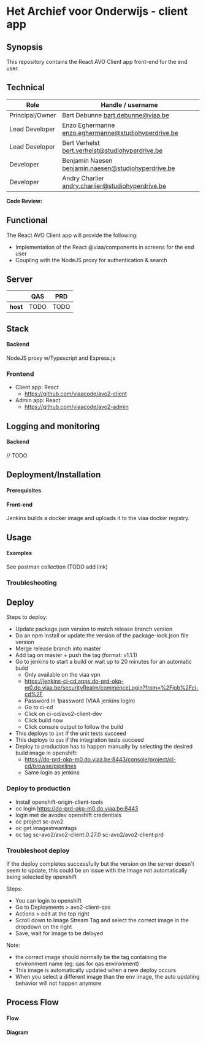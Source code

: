 # Het Archief voor Onderwijs - client app

## Synopsis

This repository contains the React AVO Client app front-end for the end user.

## Technical

|Role              | Handle / username|
| -------------    |--------------|
|Principal/Owner   | Bart Debunne <bart.debunne@viaa.be>  |
|Lead Developer    | Enzo Eghermanne <enzo.eghermanne@studiohyperdrive.be> |
|Lead Developer    | Bert Verhelst <bert.verhelst@studiohyperdrive.be> |
|Developer         | Benjamin Naesen <benjamin.naesen@studiohyperdrive.be> |
|Developer         | Andry Charlier <andry.charlier@studiohyperdrive.be> |

**Code Review:**

## Functional

The React AVO Client app will provide the following:
* Implementation of the React @viaa/components in screens for the end user
* Coupling with the NodeJS proxy for authentication & search

## Server

|               | QAS           | PRD      |
| ------------- |:-------------:| :-----:  |
| **host**      | TODO          | TODO     |

## Stack

#### Backend

NodeJS proxy w/Typescript and Express.js

### Frontend

* Client app: React
    * https://github.com/viaacode/avo2-client
* Admin app: React
    * https://github.com/viaacode/avo2-admin

## Logging and monitoring

#### Backend

// TODO

## Deployment/Installation

#### Prerequisites

#### Front-end

Jenkins builds a docker image and uploads it to the viaa docker registry.

## Usage

#### Examples

See postman collection (TODO add link)

### Troubleshooting

## Deploy

Steps to deploy:
* Update package.json version to match release branch version
* Do an npm install or update the version of the package-lock.json file version
* Merge release branch into master
* Add tag on master + push the tag (format: v1.1.1)
* Go to jenkins to start a build or wait up to 20 minutes for an automatic build
    * Only available on the viaa vpn
    * https://jenkins-ci-cd.apps.do-prd-okp-m0.do.viaa.be/securityRealm/commenceLogin?from=%2Fjob%2Fci-cd%2F
    * Password in 1password (VIAA jenkins login)
    * Go to ci-cd
    * Click on ci-cd/avo2-client-dev
    * Click build now
    * Click console output to follow the build
* This deploys to `int` if the unit tests succeed
* This deploys to `qas` if the integration tests succeed
* Deploy to production has to happen manually by selecting the desired build image in openshift:
    * https://do-prd-okp-m0.do.viaa.be:8443/console/project/ci-cd/browse/pipelines
    * Same login as jenkins

### Deploy to production
* Install openshift-origin-client-tools
* oc login https://do-prd-okp-m0.do.viaa.be:8443
* login met de avodev openshift credentials
* oc project sc-avo2
* oc get imagestreamtags
* oc tag sc-avo2/avo2-client:0.27.0 sc-avo2/avo2-client:prd

### Troubleshoot deploy
If the deploy completes successfully but the version on the server doesn't seem to update,
this could be an issue with the image not automatically being selected by openshift

Steps:
* You can login to openshift
* Go to Deployments > avo2-client-qas
* Actions > edit at the top right
* Scroll down to Image Stream Tag and select the correct image in the dropdown on the right
* Save, wait for image to be deloyed

Note:
* the correct image should normally be the tag containing the environment name (eg: qas for qas environment)
* This image is automatically updated when a new deploy occurs
* When you select a different image than the env image, the auto updating behavior will not happen anymore

## Process Flow

#### Flow

#### Diagram
